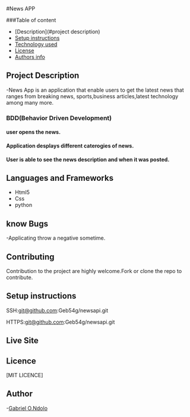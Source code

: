 #News APP

###Table of content

- [Description](#project description)
- [Setup instructions](#setup-instructions)
- [Technology used](#language-and-frameworks)
- [License](#license)
- [Authors info](#Author)

## Project Description

-News App is an application that enable users to get the latest news that ranges from breaking news, sports,business articles,latest technology among many more.

### BDD(Behavior Driven Development)

#### user opens the news.

#### Application desplays different caterogies of news.

#### User is able to see the news description and when it was posted.


## Languages and Frameworks

- Html5
- Css
- python

## know Bugs

-Applicating throw a negative sometime.

## Contributing

Contribution to the project are highly welcome.Fork or clone the repo to contribute.

## Setup instructions

SSH:git@github.com:Geb54g/newsapi.git

HTTPS:git@github.com:Geb54g/newsapi.git

## Live Site

## Licence

[MIT LICENCE]

## Author

-[Gabriel O.Ndolo](https://github.com/Geb54g)
